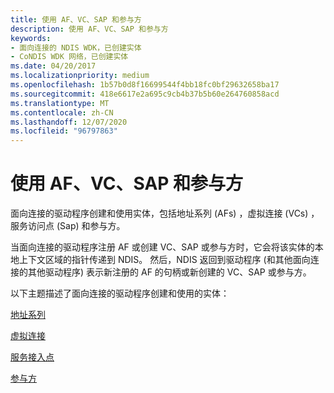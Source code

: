 ```yaml
---
title: 使用 AF、VC、SAP 和参与方
description: 使用 AF、VC、SAP 和参与方
keywords:
- 面向连接的 NDIS WDK，已创建实体
- CoNDIS WDK 网络，已创建实体
ms.date: 04/20/2017
ms.localizationpriority: medium
ms.openlocfilehash: 1b57b0d8f16699544f4bb18fc0bf29632658ba17
ms.sourcegitcommit: 418e6617e2a695c9cb4b37b5b60e264760858acd
ms.translationtype: MT
ms.contentlocale: zh-CN
ms.lasthandoff: 12/07/2020
ms.locfileid: "96797863"
---
```

# <a name="using-afs-vcs-saps-and-parties"></a>使用 AF、VC、SAP 和参与方





面向连接的驱动程序创建和使用实体，包括地址系列 (AFs) ，虚拟连接 (VCs) ，服务访问点 (Sap) 和参与方。

当面向连接的驱动程序注册 AF 或创建 VC、SAP 或参与方时，它会将该实体的本地上下文区域的指针传递到 NDIS。 然后，NDIS 返回到驱动程序 (和其他面向连接的其他驱动程序) 表示新注册的 AF 的句柄或新创建的 VC、SAP 或参与方。

以下主题描述了面向连接的驱动程序创建和使用的实体：

[地址系列](address-families.md)

[虚拟连接](virtual-connections.md)

[服务接入点](service-access-points.md)

[参与方](parties.md)

 

 





